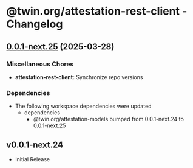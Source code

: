 # @twin.org/attestation-rest-client - Changelog

## [0.0.1-next.25](https://github.com/twinfoundation/attestation/compare/attestation-rest-client-v0.0.1-next.24...attestation-rest-client-v0.0.1-next.25) (2025-03-28)


### Miscellaneous Chores

* **attestation-rest-client:** Synchronize repo versions


### Dependencies

* The following workspace dependencies were updated
  * dependencies
    * @twin.org/attestation-models bumped from 0.0.1-next.24 to 0.0.1-next.25

## v0.0.1-next.24

- Initial Release
